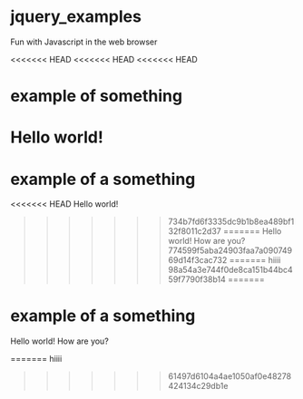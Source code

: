 # jquery_examples
Fun with Javascript in the web browser

<<<<<<< HEAD
<<<<<<< HEAD
<<<<<<< HEAD
# example of something
Hello world! 
=======
# example of a something
<<<<<<< HEAD
Hello world!
>>>>>>> 734b7fd6f3335dc9b1b8ea489bf132f8011c2d37
=======
Hello world!  How are you?
>>>>>>> 774599f5aba24903faa7a09074969d14f3cac732
=======
hiiii
>>>>>>> 98a54a3e744f0de8ca151b44bc459f7790f38b14
=======
# example of a something
Hello world!  How are you?

=======
hiiii

>>>>>>> 61497d6104a4ae1050af0e48278424134c29db1e

